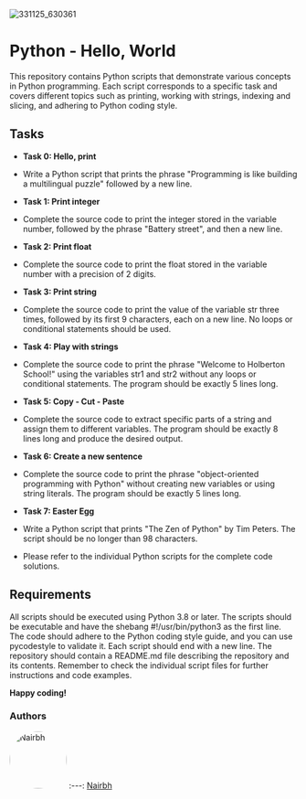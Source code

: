  ![331125_630361](https://user-images.githubusercontent.com/124582867/229380110-7673c718-e712-4ac6-aa56-c816d5535188.png)

# Python - Hello, World
This repository contains Python scripts that demonstrate various concepts in Python programming. Each script corresponds to a specific task and covers different topics such as printing, working with strings, indexing and slicing, and adhering to Python coding style.

## Tasks
* **Task 0: Hello, print**
* Write a Python script that prints the phrase "Programming is like building a multilingual puzzle" followed by a new line.

* **Task 1: Print integer**
* Complete the source code to print the integer stored in the variable number, followed by the phrase "Battery street", and then a new line.

* **Task 2: Print float**
* Complete the source code to print the float stored in the variable number with a precision of 2 digits.

* **Task 3: Print string**
* Complete the source code to print the value of the variable str three times, followed by its first 9 characters, each on a new line. No loops or conditional statements should be used.

* **Task 4: Play with strings**
* Complete the source code to print the phrase "Welcome to Holberton School!" using the variables str1 and str2 without any loops or conditional statements. The program should be exactly 5 lines long.

* **Task 5: Copy - Cut - Paste**
* Complete the source code to extract specific parts of a string and assign them to different variables. The program should be exactly 8 lines long and produce the desired output.

* **Task 6: Create a new sentence**
* Complete the source code to print the phrase "object-oriented programming with Python" without creating new variables or using string literals. The program should be exactly 5 lines long.

* **Task 7: Easter Egg**
* Write a Python script that prints "The Zen of Python" by Tim Peters. The script should be no longer than 98 characters.

* Please refer to the individual Python scripts for the complete code solutions.

## Requirements
All scripts should be executed using Python 3.8 or later.
The scripts should be executable and have the shebang #!/usr/bin/python3 as the first line.
The code should adhere to the Python coding style guide, and you can use pycodestyle to validate it.
Each script should end with a new line.
The repository should contain a README.md file describing the repository and its contents.
Remember to check the individual script files for further instructions and code examples.

**Happy coding!**
### Authors
<a href="https://github.com/nairbh"><img src="https://zupimages.net/up/23/21/rskr.jpeg" alt="Nairbh" width="100" height="100" style="border-radius: 50%;"></a> 
:---:
[Nairbh](https://github.com/nairbh)
